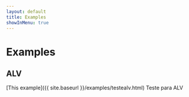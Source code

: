 ```yaml
---
layout: default
title: Examples
showInMenu: true
---
```


Examples
========

## ALV

[This example]({{ site.baseurl }}/examples/testealv.html) Teste para ALV